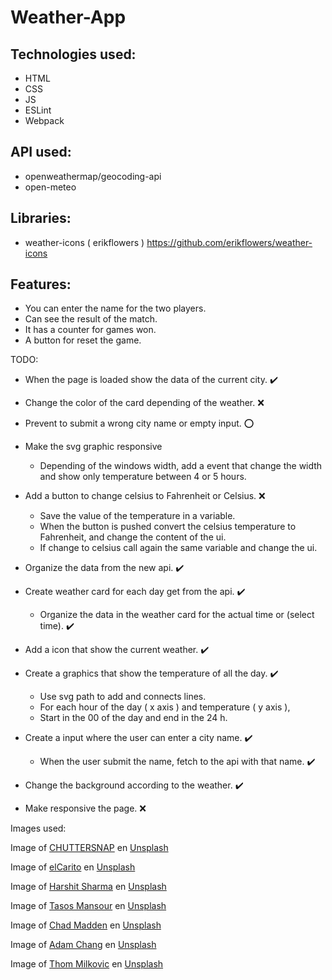 # Weather-App

Technologies used:
-
- HTML
- CSS
- JS
- ESLint
- Webpack

API used: 
-
- openweathermap/geocoding-api
- open-meteo

Libraries:
-
- weather-icons ( erikflowers ) https://github.com/erikflowers/weather-icons


Features:
-
- You can enter the name for the two players.
- Can see the result of the match.
- It has a counter for games won.
- A button for reset the game.
<!-- ❌ ✔️ ⭕ ❓ -->
TODO:
- When the page is loaded show the data of the current city. ✔️

- Change the color of the card depending of the weather. ❌

- Prevent to submit a wrong city name or empty input. ⭕

- Make the svg graphic responsive
  - Depending of the windows width, add a event that change the width and show only temperature 
    between 4 or 5 hours.
- Add a button to change celsius to Fahrenheit or Celsius. ❌
  - Save the value of the temperature in a variable.
  - When the button is pushed convert the celsius temperature to Fahrenheit,
  and change the content of the ui.
  - If change to celsius call again the same variable and change the ui.

- Organize the data from the new api. ✔️
- Create weather card for each day get from the api. ✔️
  - Organize the data in the weather card for the actual time or (select time). ✔️
- Add a icon that show the current weather. ✔️

- Create a graphics that show the temperature of all the day. ✔️
  - Use svg path to add and connects lines. 
  - For each hour of the day ( x axis ) and temperature ( y axis ), 
  - Start in the 00 of the day and end in the 24 h.

- Create a input where the user can enter a city name. ✔️
  - When the user submit the name, fetch to the api with that name. ✔️

- Change the background according to the weather. ✔️


- Make responsive the page. ❌
<!-- ❌ ✔️ ⭕ ❓ -->

Images used:

 Image of <a href="https://unsplash.com/@chuttersnap?utm_source=unsplash&utm_medium=referral&utm_content=creditCopyText">CHUTTERSNAP</a> en <a href="https://unsplash.com/es/fotos/TSgwbumanuE?utm_source=unsplash&utm_medium=referral&utm_content=creditCopyText">Unsplash</a>
  
  Image of  <a href="https://unsplash.com/@elcarito?utm_source=unsplash&utm_medium=referral&utm_content=creditCopyText">elCarito</a> en <a href="https://unsplash.com/es/fotos/MHNjEBeLTgw?utm_source=unsplash&utm_medium=referral&utm_content=creditCopyText">Unsplash</a>
  
  Image of  <a href="https://unsplash.com/@harshitsharma?utm_source=unsplash&utm_medium=referral&utm_content=creditCopyText">Harshit Sharma</a> en <a href="https://unsplash.com/es/fotos/weRtrhhTz4s?utm_source=unsplash&utm_medium=referral&utm_content=creditCopyText">Unsplash</a>
  
  Image of  <a href="https://unsplash.com/es/@mantasos?utm_source=unsplash&utm_medium=referral&utm_content=creditCopyText">Tasos Mansour</a> en <a href="https://unsplash.com/es/fotos/_hGPdpyMV-8?utm_source=unsplash&utm_medium=referral&utm_content=creditCopyText">Unsplash</a>
  
  Image of  <a href="https://unsplash.com/pt-br/@chadmadden?utm_source=unsplash&utm_medium=referral&utm_content=creditCopyText">Chad Madden</a> en <a href="https://unsplash.com/es/fotos/MujZ8l3GWC4?utm_source=unsplash&utm_medium=referral&utm_content=creditCopyText">Unsplash</a>
  
  Image of  <a href="https://unsplash.com/@sametomorrow?utm_source=unsplash&utm_medium=referral&utm_content=creditCopyText">Adam Chang</a> en <a href="https://unsplash.com/es/fotos/IWenq-4JHqo?utm_source=unsplash&utm_medium=referral&utm_content=creditCopyText">Unsplash</a>
  
  Image of  <a href="https://unsplash.com/@thommilkovic?utm_source=unsplash&utm_medium=referral&utm_content=creditCopyText">Thom Milkovic</a> en <a href="https://unsplash.com/es/fotos/UsYOap7yIMg?utm_source=unsplash&utm_medium=referral&utm_content=creditCopyText">Unsplash</a>